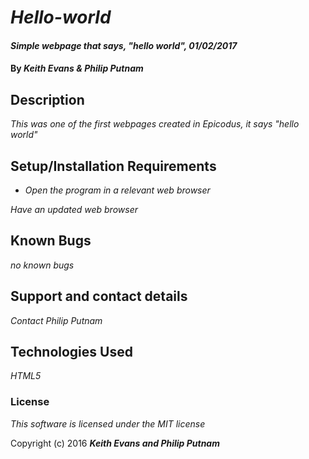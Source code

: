 # _Hello-world_

#### _Simple webpage that says, "hello world", 01/02/2017_

#### By _Keith Evans & Philip Putnam_

## Description

_This was one of the first webpages created in Epicodus, it says "hello world"_

## Setup/Installation Requirements

* _Open the program in a relevant web browser_

_Have an updated web browser_

## Known Bugs

_no known bugs_

## Support and contact details

_Contact Philip Putnam_

## Technologies Used

_HTML5_

### License

*This software is licensed under the MIT license*

Copyright (c) 2016 **_Keith Evans and Philip Putnam_**
